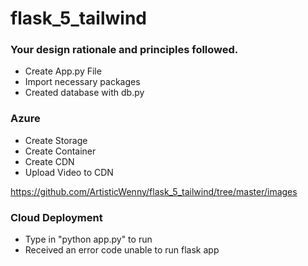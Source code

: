 # flask_5_tailwind


### Your design rationale and principles followed.
- Create App.py File
- Import necessary packages
- Created database with db.py
  
### Azure
- Create Storage
- Create Container
- Create CDN
- Upload Video to CDN


https://github.com/ArtisticWenny/flask_5_tailwind/tree/master/images

### Cloud Deployment
- Type in "python app.py" to run
- Received an error code unable to run flask app 
